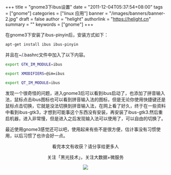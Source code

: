 +++
title = "gnome3下ibus设置"
date = "2011-12-04T05:37:54+08:00"
tags = ["gnome"]
categories = ["linux 应用"]
banner = "/images/banners/banner-2.jpg"
draft = false
author = "helight"
authorlink = "https://helight.cn"
summary = ""
keywords = ["gnome"]
+++

在gnome3下安装了ibus-pinyin后，安装方式如下：
``` sh
apt-get install ibus ibus-pinyin
```
并且在~/.bashrc文件中加入了以下内容。
``` sh
export GTK_IM_MODULE=ibus

export XMODIFIERS=@im=ibus

export QT_IM_MODULE=ibus
```
<!--more-->
发现一个很奇怪的问题，进入gnome3后可以看到ibus启动了，也添加了拼音输入法，鼠标点击ibus图标也可以看到拼音输入法的图标，但是无论你使用快捷键还是鼠标点击切换，它就是没法切换到拼音输入法，在网上看了好久，终于在一些资料中看到ibus-gtk3，才想到可能事这个东西没有安装，再安装了ibus-gtk3.然后重启机器，进入非常慢，但是进入之后发现输入法可以使用了，可以自由的切换了。

最近使用gnome3感觉还可以吧，使用起来有些不是很方便，估计事没有习惯使用，以后习惯了也许会好一点。

<center>
看完本文有收获？请分享给更多人<br>

关注「黑光技术」，关注大数据+微服务<br>

![](/images/qrcode_helight_tech.jpg)
</center>
